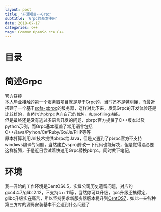 ```yaml
---
layout: post
title: '开源项目--Grpc'
subtitle: 'Grpc的基本使用'
date: 2018-05-17
categories: C++
tags: Common OpenSource C++
---
```


# 目录


# 简述Grpc
[官方链接](https://grpc.io/)  
本人毕业接触的第一个服务器项目就是基于Grpc的，当时还不是特别懂，而最近搭建了一个基于[sofa-pbrpc](https://github.com/baidu/sofa-pbrpc)的服务器，这样对比下来，发现Grpc的开发体验还是比较好的，当然也许pbrpc也有自己的优势，如[profiling功能](https://github.com/baidu/sofa-pbrpc/wiki/Profiling%E5%8A%9F%E8%83%BD)。  
但是最终还是没有逃过多语言开发的问题，pbrpc官方提供了C++版本以及python示例，而Grpc基本覆盖了常用语言包括C++/Java/Python/C#/Ruby/Go/Js/PHP等等  
原本打算利用Jni技术提供pbrpc给Java，但是又遇到了pbrpc官方不支持windows编译的问题，当然建立vsproj修改一下代码也能解决，但是觉得没必要这样折腾，于是近日尝试着快速用Grpc替换pbrpc，同时做下笔记。

# 环境
我一开始的工作环境是CentOS6.5，实属公司历史遗留问题，对应的gcc4.4.7/glibc2.12，不支持c++11等，当然你可以升级，gcc升级还搞得定，glibc升级实在痛苦，所以坚持要求新服务器版本提升到[CentOS7](http://isoredirect.centos.org/centos/7/isos/x86_64/CentOS-7-x86_64-DVD-1804.iso)，如此一来各种第三方库的源码安装基本不会遇到什么问题了
